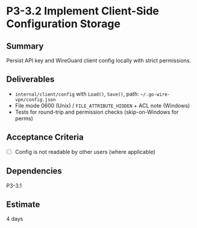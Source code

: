 # P3-3.2 Implement Client-Side Configuration Storage

## Summary
Persist API key and WireGuard client config locally with strict permissions.

## Deliverables
- `internal/client/config` with `Load()`, `Save()`, path: `~/.go-wire-vpn/config.json`
- File mode 0600 (Unix) / `FILE_ATTRIBUTE_HIDDEN` + ACL note (Windows)
- Tests for round-trip and permission checks (skip-on-Windows for perms)

## Acceptance Criteria
- [ ] Config is not readable by other users (where applicable)

## Dependencies
P3-3.1

## Estimate
4 days







